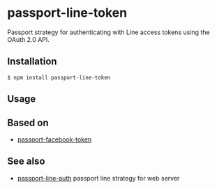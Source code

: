 # passport-line-token
Passport strategy for authenticating with Line access tokens using the OAuth 2.0 API.

## Installation

    $ npm install passport-line-token

## Usage



## Based on

- [passport-facebook-token](https://github.com/drudge/passport-facebook-token)

## See also

- [passport-line-auth](https://github.com/IvanWei/passport-line-auth) passport line strategy for web server
